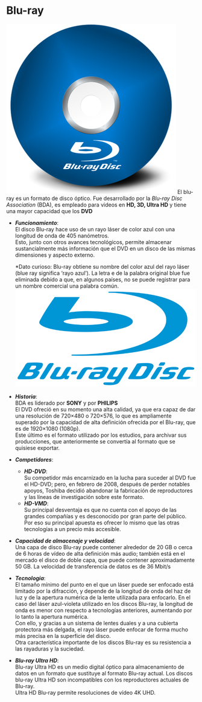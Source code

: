 # **Blu-ray**
![](disco.png)
El blu-ray es un formato de disco óptico.
Fue desarrollado por la *Blu-ray Disc Association* (BDA), es empleado para videos en **HD, 3D, Ultra HD** y tiene una mayor capacidad que los **DVD**
* ***Funcionamiento***:  
El disco Blu-ray hace uso de un rayo láser de color azul con una longitud de onda de 405 nanómetros.  
 Esto, junto con otros avances tecnológicos, permite almacenar sustancialmente más información que el DVD en un disco de las mismas dimensiones y aspecto externo.
           
    *Dato curioso:  Blu-ray obtiene su nombre del color azul del rayo láser (blue ray significa ‘rayo azul’). La letra e de la palabra original blue fue eliminada debido a que, en algunos países, no se puede registrar para un nombre comercial una palabra común.
    ![Blu-ray](bluray.png)

* ***Historia***:    
BDA es liderado por **SONY** y por **PHILIPS**  
El DVD ofreció en su momento una alta calidad, ya que era capaz de dar una resolución de 720×480 o 720×576, lo que es ampliamente superado por la capacidad de alta definición ofrecida por el Blu-ray, que es de 1920×1080 (1080p).  
Este último es el formato utilizado por los estudios, para archivar sus producciones, que anteriormente se convertía al formato que se quisiese exportar. 
* ***Competidores***:  
    * ***HD-DVD***:  
      Su competidor más encarnizado en la lucha para suceder al DVD fue el HD-DVD; pero, en febrero de 2008, después de perder notables apoyos, Toshiba decidió abandonar la fabricación de reproductores y las líneas de investigación sobre este formato.  
    * ***HD-VMD***:  
    Su principal desventaja es que no cuenta con el apoyo de las grandes compañías y es desconocido por gran parte del público. Por eso su principal apuesta es ofrecer lo mismo que las otras tecnologías a un precio más accesible.
* ***Capacidad de almacenaje y velocidad***:  
Una capa de disco Blu-ray puede contener alrededor de 20 GB o cerca de 6 horas de vídeo de alta definición más audio; también está en el mercado el disco de doble capa, que puede contener aproximadamente 50 GB. La velocidad de transferencia de datos es de 36 Mbit/s
* ***Tecnologia***:  
El tamaño mínimo del punto en el que un láser puede ser enfocado está limitado por la difracción, y depende de la longitud de onda del haz de luz y de la apertura numérica de la lente utilizada para enfocarlo. En el caso del láser azul-violeta utilizado en los discos Blu-ray, la longitud de onda es menor con respecto a tecnologías anteriores, aumentando por lo tanto la apertura numérica.  
Con ello, y gracias a un sistema de lentes duales y a una cubierta protectora más delgada, el rayo láser puede enfocar de forma mucho más precisa en la superficie del disco.  
Otra característica importante de los discos Blu-ray es su resistencia a las rayaduras y la suciedad.
* ***Blu-ray Ultra HD***:  
Blu-ray Ultra HD es un medio digital óptico para almacenamiento de datos en un formato que sustituye al formato Blu-ray actual. Los discos blu-ray Ultra HD son incompatibles con los reproductores actuales de Blu-ray.  
Ultra HD Blu-ray permite resoluciones de vídeo 4K UHD.
